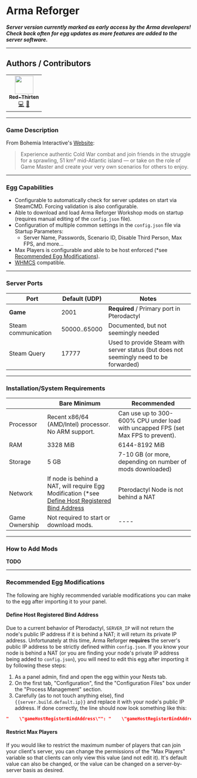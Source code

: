 # Arma Reforger

***Server version currently marked as early access by the Arma developers! Check back often for egg updates as more features are added to the server software.***
___

## Authors / Contributors

<!-- prettier-ignore-start -->
<!-- markdownlint-disable -->
<table>
    <tr>
        <td align="center">
            <a href="https://github.com/lilkingjr1">
                <img src="https://avatars.githubusercontent.com/u/4533989" width="50px;" alt=""/><br /><sub><b>Red-Thirten</b></sub>
            </a>
            <br />
            <a href="https://github.com/parkervcp/eggs/commits?author=lilkingjr1" title="Codes">💻</a>
            <a href="https://github.com/parkervcp/eggs/commits?author=lilkingjr1" title="Maintains">🔨</a>
        </td>
    </tr>
</table>
<!-- markdownlint-enable -->
<!-- prettier-ignore-end -->

___

### Game Description

From Bohemia Interactive's [Website](https://reforger.armaplatform.com/):
> Experience authentic Cold War combat and join friends in the struggle for a sprawling, 51 km² mid-Atlantic island — or take on the role of Game Master and create your very own scenarios for others to enjoy.
___

### Egg Capabilities

- Configurable to automatically check for server updates on start via SteamCMD. Forcing validation is also configurable.
- Able to download and load Arma Reforger Workshop mods on startup (requires manual editing of the `config.json` file).
- Configuration of multiple common settings in the `config.json` file via Startup Parameters:
  - Server Name, Passwords, Scenario ID, Disable Third Person, Max FPS, and more...
- Max Players is configurable and able to be host enforced (\*see [Recommended Egg Modifications](#restrict-max-players)).
- [WHMCS](https://www.whmcs.com/) compatible.

___

### Server Ports

| Port | Default (UDP) | Notes |
|---------|---------|---------|
| **Game** | 2001 | **Required** / Primary port in Pterodactyl |
| Steam communication | 50000..65000 | Documented, but not seemingly needed |
| Steam Query | 17777 | Used to provide Steam with server status (but does not seemingly need to be forwarded) |

___

### Installation/System Requirements

|  | Bare Minimum | Recommended |
|---------|---------|---------|
| Processor | Recent x86/64 (AMD/Intel) processor. No ARM support. | Can use up to 300-600% CPU under load with uncapped FPS (set Max FPS to prevent). |
| RAM | 3328 MiB | 6144-8192 MiB |
| Storage | 5 GB | 7-10 GB (or more, depending on number of mods downloaded) |
| Network | If node is behind a NAT, will require Egg Modification (\*see [Define Host Registered Bind Address](#define-host-registered-bind-address) | Pterodactyl Node is not behind a NAT |
| Game Ownership | Not required to start or download mods. | ---- |

___

### How to Add Mods

**TODO**

___

### Recommended Egg Modifications

The following are highly recommended variable modifications you can make to the egg after importing it to your panel.

#### Define Host Registered Bind Address

Due to a current behavior of Pterodactyl, `SERVER_IP` will not return the node's public IP address if it is behind a NAT; it will return its private IP address. Unfortunately at this time, Arma Reforger **requires** the server's public IP address to be strictly defined within `config.json`. If you know your node is behind a NAT (or you are finding your node's private IP address being added to `config.json`), you will need to edit this egg after importing it by following these steps:

1. As a panel admin, find and open the egg within your Nests tab.
2. On the first tab, "Configuration", find the "Configuration Files" box under the "Process Management" section.
3. Carefully (as to not touch anything else), find `{{server.build.default.ip}}` and replace it with your node's public IP address. If done correctly, the line should now look something like this:

```json
"    \"gameHostRegisterBindAddress\"": "    \"gameHostRegisterBindAddress\": \"123.4.56.789\",",
```

#### Restrict Max Players

If you would like to restrict the maximum number of players that can join your client's server, you can change the permissions of the "Max Players" variable so that clients can only view this value (and not edit it). It's default value can also be changed, or the value can be changed on a server-by-server basis as desired.
